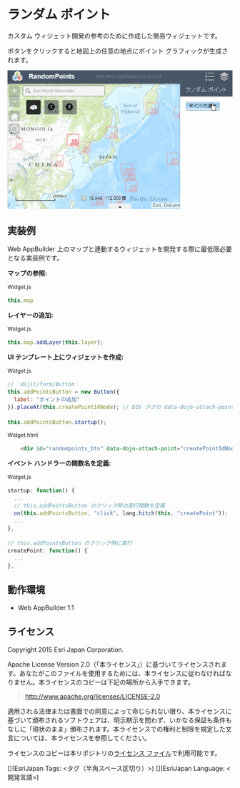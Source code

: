 # ランダム ポイント

カスタム ウィジェット開発の参考のために作成した簡易ウィジェットです。

ボタンをクリックすると地図上の任意の地点にポイント グラフィックが生成されます。

![RandomPoints](images/randompoints.gif)

## 実装例

Web AppBuilder 上のマップと連動するウィジェットを開発する際に最低限必要となる実装例です。

**マップの参照:**

<p style="font-size: 9pt;">Widget.js</p>

```javascript
this.map
```

**レイヤーの追加:**

<p style="font-size: 9pt;">Widget.js</p>

```javascript
this.map.addLayer(this.layer);
```

**UI テンプレート上にウィジェットを作成:**

<p style="font-size: 9pt;">Widget.js</p>

```javascript
// 'dijit/form/Button'
this.addPointsButton = new Button({
  label: "ポイントの追加"
}).placeAt(this.createPointIdNode); // DIV タグの data-dojo-attach-point 属性でバインド

this.addPointsButton.startup();
```

<p style="font-size: 9pt;">Widget.html</p>

```html
    <div id="randompoints_btn" data-dojo-attach-point="createPointIdNode"></div>
```

**イベント ハンドラーの関数名を定義:**

<p style="font-size: 9pt;">Widget.js</p>

```javascript
startup: function() {
  ...
  // this.addPointsButton のクリック時の実行関数を定義
  on(this.addPointsButton, "click", lang.hitch(this, "createPoint"));
  ...
},

// this.addPointsButton のクリック時に実行
createPoint: function() {
  ...
},
```

## 動作環境

* Web AppBuilder 1.1

## ライセンス
Copyright 2015 Esri Japan Corporation.

Apache License Version 2.0（「本ライセンス」）に基づいてライセンスされます。あなたがこのファイルを使用するためには、本ライセンスに従わなければなりません。本ライセンスのコピーは下記の場所から入手できます。

> http://www.apache.org/licenses/LICENSE-2.0

適用される法律または書面での同意によって命じられない限り、本ライセンスに基づいて頒布されるソフトウェアは、明示黙示を問わず、いかなる保証も条件もなしに「現状のまま」頒布されます。本ライセンスでの権利と制限を規定した文言については、本ライセンスを参照してください。

ライセンスのコピーは本リポジトリの[ライセンス ファイル](./LICENSE)で利用可能です。

[](EsriJapan Tags: <タグ（半角スペース区切り）>)
[](EsriJapan Language: <開発言語>)
